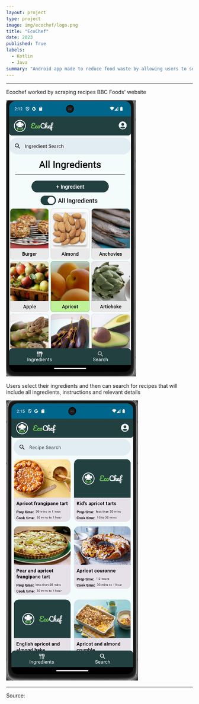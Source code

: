 ```yaml
---
layout: project
type: project
image: img/ecochef/logo.png
title: "EcoChef"
date: 2023
published: True
labels:
  - Kotlin
  - Java
summary: "Android app made to reduce food waste by allowing users to select ingredients or dietary requirements to find recipes."
---
```


<hr>
<p>Ecochef worked by scraping recipes BBC Foods' website</p>
<img class="img-fluid" src="../img/ecochef/ingr.png">
<p> Users select their ingredients and then can search for recipes that will include all ingredients, instructions and relevant details </p>
<img class="img-fluid" src="../img/ecochef/search.png">
<hr>

Source: <a href="https://github.com/TH3Eimis/ecochef"><i class="large github icon "></i></a>
